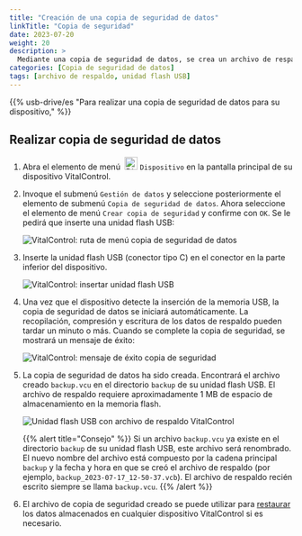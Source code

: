 ```yaml
---
title: "Creación de una copia de seguridad de datos"
linkTitle: "Copia de seguridad"
date: 2023-07-20
weight: 20
description: >
  Mediante una copia de seguridad de datos, se crea un archivo de respaldo que contiene todos los datos almacenados en el dispositivo VitalControl.
categories: [Copia de seguridad de datos]
tags: [archivo de respaldo, unidad flash USB]
---
```

{{% usb-drive/es "Para realizar una copia de seguridad de datos para su dispositivo," %}}

## Realizar copia de seguridad de datos

1. Abra el elemento de menú &nbsp;<img src="/icons/device.svg" width="23" align="bottom" alt="Dispositivo" /> `Dispositivo` en la pantalla principal de su dispositivo VitalControl.

2. Invoque el submenú `Gestión de datos` y seleccione posteriormente el elemento de submenú `Copia de seguridad de datos`. Ahora seleccione el elemento de menú `Crear copia de seguridad` y confirme con `OK`. Se le pedirá que inserte una unidad flash USB:

   ![VitalControl: ruta de menú copia de seguridad de datos](../images/backup.png "Invoque copia de seguridad de datos")

3. Inserte la unidad flash USB (conector tipo C) en el conector en la parte inferior del dispositivo.

   ![VitalControl: insertar unidad flash USB](/images/firmware/update/plug-in-dual-usb-stick.svg "Insertar unidad flash USB")

4. Una vez que el dispositivo detecte la inserción de la memoria USB, la copia de seguridad de datos se iniciará automáticamente. La recopilación, compresión y escritura de los datos de respaldo pueden tardar un minuto o más. Cuando se complete la copia de seguridad, se mostrará un mensaje de éxito:

   ![VitalControl: mensaje de éxito copia de seguridad](../images/backup-done.png "Éxito copia de seguridad de datos")

5. La copia de seguridad de datos ha sido creada. Encontrará el archivo creado `backup.vcu` en el directorio `backup` de su unidad flash USB. El archivo de respaldo requiere aproximadamente 1 MB de espacio de almacenamiento en la memoria flash.

   ![Unidad flash USB con archivo de respaldo VitalControl](../images/backup-file.png "Unidad flash USB con archivo de respaldo")

   {{% alert title="Consejo" %}}
  Si un archivo `backup.vcu` ya existe en el directorio `backup` de su unidad flash USB, este archivo será renombrado. El nuevo nombre del archivo está compuesto por la cadena principal `backup` y la fecha y hora en que se creó el archivo de respaldo (por ejemplo, `backup_2023-07-17_12-50-37.vcb`). El archivo de respaldo recién escrito siempre se llama `backup.vcu`.
    {{% /alert %}}

6. El archivo de copia de seguridad creado se puede utilizar para [restaurar](../restore) los datos almacenados en cualquier dispositivo VitalControl si es necesario.
